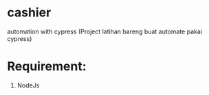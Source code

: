 # cashier
automation with cypress (Project latihan bareng buat automate pakai cypress)

# Requirement:
1. NodeJs